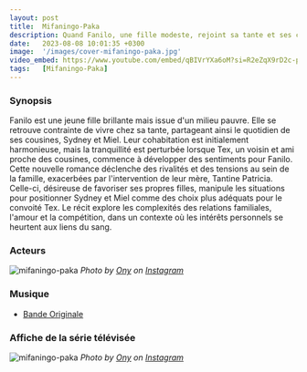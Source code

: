 ```yaml
---
layout: post
title:  Mifaningo-Paka
description: Quand Fanilo, une fille modeste, rejoint sa tante et ses cousines, des rivalités amoureuses et familiales explosent...
date:   2023-08-08 10:01:35 +0300
image:  '/images/cover-mifaningo-paka.jpg'
video_embed: https://www.youtube.com/embed/qBIVrYXa6oM?si=R2eZqX9rD2c-pYsZ
tags:   [Mifaningo-Paka]
---
```


### Synopsis

Fanilo est une jeune fille brillante mais issue d'un milieu pauvre. Elle se retrouve contrainte de vivre chez sa tante, partageant ainsi le quotidien de ses cousines, Sydney et Miel. Leur cohabitation est initialement harmonieuse, mais la tranquillité est perturbée lorsque Tex, un voisin et ami proche des cousines, commence à développer des sentiments pour Fanilo. Cette nouvelle romance déclenche des rivalités et des tensions au sein de la famille, exacerbées par l'intervention de leur mère, Tantine Patricia. Celle-ci, désireuse de favoriser ses propres filles, manipule les situations pour positionner Sydney et Miel comme des choix plus adéquats pour le convoité Tex. Le récit explore les complexités des relations familiales, l'amour et la compétition, dans un contexte où les intérêts personnels se heurtent aux liens du sang.

### Acteurs

![mifaningo-paka]({{site.baseurl}}/images/actors-mifaningo-paka.png)
*Photo by [Ony](https://www.facebook.com/ony.andriananantany) on [Instagram](https://www.instagram.com/sary.comfilms/)*

### Musique

- [Bande Originale <ion-icon name="headset-outline"></ion-icon>](https://youtu.be/5yOJsezG_rk?si=xmQkZlmoRi3IWhhv)

### Affiche de la série télévisée

![mifaningo-paka]({{site.baseurl}}/images/cover-mifaningo-paka.jpg)
*Photo by [Ony](https://www.facebook.com/ony.andriananantany) on [Instagram](https://www.instagram.com/sary.comfilms/)*


<script src="https://unpkg.com/ionicons@5.0.0/dist/ionicons.js"></script>